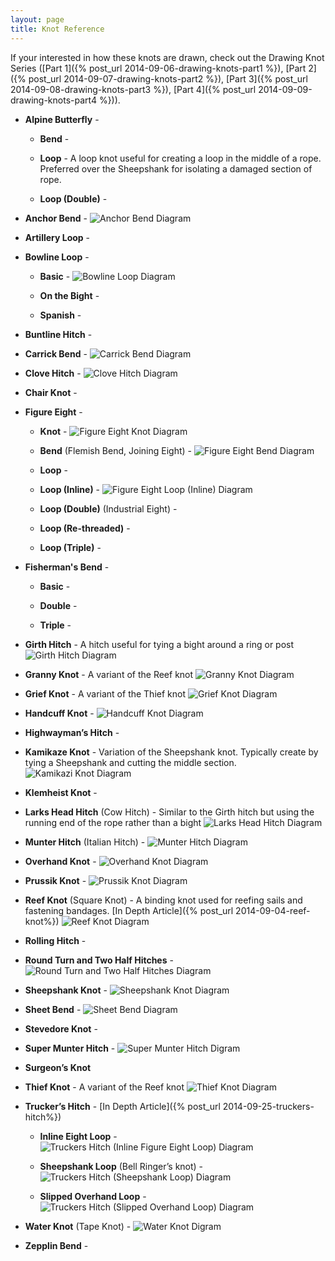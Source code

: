 ```yaml
---
layout: page
title: Knot Reference
---
```


If your interested in how these knots are drawn, check out the Drawing Knot Series ([Part 1]({% post_url 2014-09-06-drawing-knots-part1 %}),
[Part 2]({% post_url 2014-09-07-drawing-knots-part2 %}), [Part 3]({% post_url 2014-09-08-drawing-knots-part3 %}),
[Part 4]({% post_url 2014-09-09-drawing-knots-part4 %})).

- **Alpine Butterfly** -

    - **Bend** -

    - **Loop** - A loop knot useful for creating a loop in the middle of a rope. Preferred over the
    Sheepshank for isolating a damaged section of rope.

    - **Loop (Double)** -

- **Anchor Bend** - ![Anchor Bend Diagram](/knots/anchor-bend.svg)

- **Artillery Loop** -

- **Bowline Loop** -

    - **Basic** - ![Bowline Loop Diagram](/knots/bowline-loop.svg)

    - **On the Bight** -

    - **Spanish** -

- **Buntline Hitch** -

- **Carrick Bend** - ![Carrick Bend Diagram](/knots/carrick-bend.svg)

- **Clove Hitch** - ![Clove Hitch Diagram](/knots/clove-hitch.svg)

- **Chair Knot** -

- **Figure Eight** -

    - **Knot** - ![Figure Eight Knot Diagram](/knots/figure-eight-knot.svg)

    - **Bend** (Flemish Bend, Joining Eight) - ![Figure Eight Bend Diagram](/knots/figure-eight-bend.svg)

    - **Loop** -

    - **Loop (Inline)** - ![Figure Eight Loop (Inline) Diagram](/knots/figure-eight-loop-inline.svg)

    - **Loop (Double)** (Industrial Eight) -

    - **Loop (Re-threaded)** -

    - **Loop (Triple)** -

- **Fisherman's Bend** -

    - **Basic** -

    - **Double** -

    - **Triple** -

- **Girth Hitch** - A hitch useful for tying a bight around a ring or post
![Girth Hitch Diagram](/knots/girth-hitch.svg)

- **Granny Knot** - A variant of the Reef knot ![Granny Knot Diagram](/knots/granny-knot.svg)

- **Grief Knot** - A variant of the Thief knot ![Grief Knot Diagram](/knots/grief-knot.svg)

- **Handcuff Knot** - ![Handcuff Knot Diagram](/knots/handcuff-knot.svg)

- **Highwayman&rsquo;s Hitch** -

- **Kamikaze Knot** - Variation of the Sheepshank knot. Typically create by tying a Sheepshank and cutting the middle
 section. ![Kamikazi Knot Diagram](/knots/kamikaze-knot.svg)

- **Klemheist Knot** -

- **Larks Head Hitch** (Cow Hitch) - Similar to the Girth hitch but using the running end of the rope rather than a
bight ![Larks Head Hitch Diagram](/knots/larks-head-hitch.svg)

- **Munter Hitch** (Italian Hitch) - ![Munter Hitch Diagram](/knots/munter-hitch.svg)

- **Overhand Knot** - ![Overhand Knot Diagram](/knots/overhand-knot.svg)

- **Prussik Knot** - ![Prussik Knot Diagram](/knots/prussik-knot.svg)

- **Reef Knot** (Square Knot) - A binding knot used for reefing sails and fastening bandages. [In Depth Article]({% post_url 2014-09-04-reef-knot%})
![Reef Knot Diagram](/knots/reef-knot.svg)

- **Rolling Hitch** -

- **Round Turn and Two Half Hitches** - ![Round Turn and Two Half Hitches Diagram](/knots/round-turn-two-half-hitches.svg)

- **Sheepshank Knot** - ![Sheepshank Knot Diagram](/knots/sheepshank-knot.svg)

- **Sheet Bend** - ![Sheet Bend Diagram](/knots/sheet-bend.svg)

- **Stevedore Knot** -

- **Super Munter Hitch** - ![Super Munter Hitch Digram](/knots/super-munter-hitch.svg)

- **Surgeon&rsquo;s Knot**

- **Thief Knot** - A variant of the Reef knot ![Thief Knot Diagram](/knots/thief-knot.svg)

- **Trucker&rsquo;s Hitch** - [In Depth Article]({% post_url 2014-09-25-truckers-hitch%})

    - **Inline Eight Loop** - ![Truckers Hitch (Inline Figure Eight Loop) Diagram](/knots/truckers-hitch-inline-eight.svg)

    - **Sheepshank Loop** (Bell Ringer&rsquo;s knot) - ![Truckers Hitch (Sheepshank Loop) Diagram](/knots/truckers-hitch-sheep-shank.svg)

    - **Slipped Overhand Loop** - ![Truckers Hitch (Slipped Overhand Loop) Diagram](/knots/truckers-hitch-slipped-overhand.svg)

- **Water Knot** (Tape Knot) - ![Water Knot Digram](/knots/water-knot.svg)

- **Zepplin Bend** -
